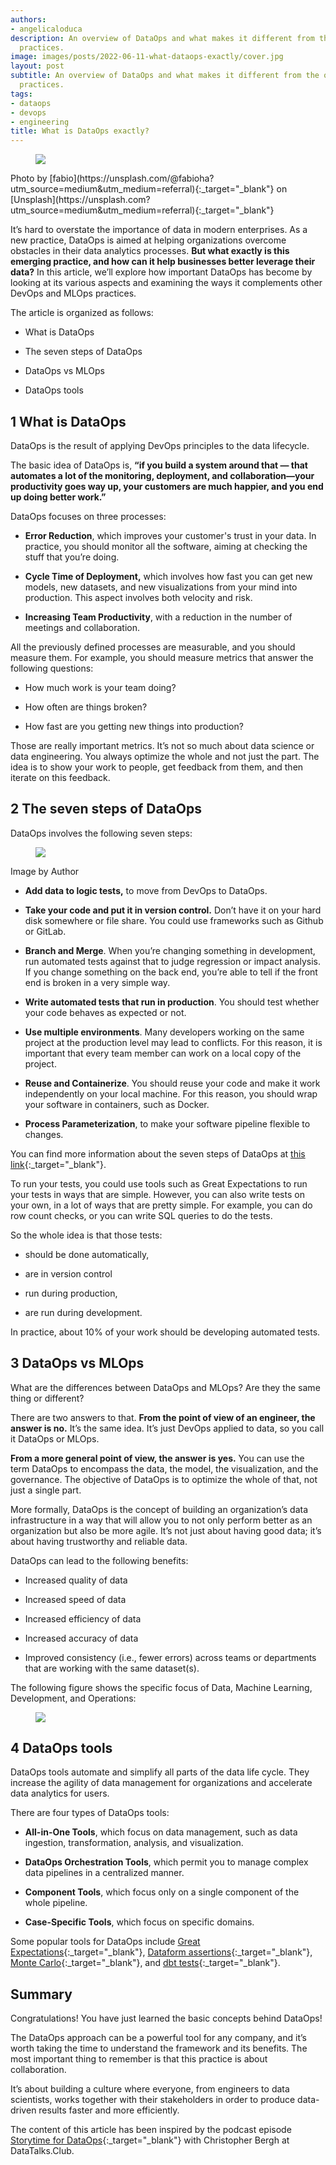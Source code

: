 ```yaml
---
authors:
- angelicaloduca
description: An overview of DataOps and what makes it different from the other DevOps
  practices.
image: images/posts/2022-06-11-what-dataops-exactly/cover.jpg
layout: post
subtitle: An overview of DataOps and what makes it different from the other DevOps
  practices.
tags:
- dataops
- devops
- engineering
title: What is DataOps exactly?
---
```


<figure>
<img src="/images/posts/2022-06-11-what-dataops-exactly/image3.jpg"  />
<figcaption></figcaption>
</figure>Photo by [fabio](https://unsplash.com/@fabioha?utm_source=medium&utm_medium=referral){:_target="_blank"} on [Unsplash](https://unsplash.com?utm_source=medium&utm_medium=referral){:_target="_blank"}

It’s hard to overstate the importance of data in modern enterprises. As a new practice, DataOps is aimed at helping organizations overcome obstacles in their data analytics processes. **But what exactly is this emerging practice, and how can it help businesses better leverage their data?** In this article, we’ll explore how important DataOps has become by looking at its various aspects and examining the ways it complements other DevOps and MLOps practices.

The article is organized as follows:

-   What is DataOps

-   The seven steps of DataOps

-   DataOps vs MLOps

-   DataOps tools

## 1 What is DataOps

DataOps is the result of applying DevOps principles to the data lifecycle.

The basic idea of DataOps is, **“if you build a system around that — that automates a lot of the monitoring, deployment, and collaboration—your productivity goes way up, your customers are much happier, and you end up doing better work.”**

DataOps focuses on three processes:

-   **Error Reduction**, which improves your customer's trust in your data. In practice, you should monitor all the software, aiming at checking the stuff that you’re doing.

-   **Cycle Time of Deployment,** which involves how fast you can get new models, new datasets, and new visualizations from your mind into production. This aspect involves both velocity and risk.

-   **Increasing Team Productivity**, with a reduction in the number of meetings and collaboration.

All the previously defined processes are measurable, and you should measure them. For example, you should measure metrics that answer the following questions:

-   How much work is your team doing?

-   How often are things broken?

-   How fast are you getting new things into production?

Those are really important metrics. It’s not so much about data science or data engineering. You always optimize the whole and not just the part. The idea is to show your work to people, get feedback from them, and then iterate on this feedback.

## 2 The seven steps of DataOps

DataOps involves the following seven steps:

<figure>
<img src="/images/posts/2022-06-11-what-dataops-exactly/image1.png"  />
<figcaption></figcaption>
</figure>Image by Author

-   **Add data to logic tests,** to move from DevOps to DataOps.

-   **Take your code and put it in version control.** Don’t have it on your hard disk somewhere or file share. You could use frameworks such as Github or GitLab.

-   **Branch and Merge**. When you’re changing something in development, run automated tests against that to judge regression or impact analysis. If you change something on the back end, you’re able to tell if the front end is broken in a very simple way.

-   **Write automated tests that run in production**. You should test whether your code behaves as expected or not.

-   **Use multiple environments**. Many developers working on the same project at the production level may lead to conflicts. For this reason, it is important that every team member can work on a local copy of the project.

-   **Reuse and Containerize**. You should reuse your code and make it work independently on your local machine. For this reason, you should wrap your software in containers, such as Docker.

-   **Process Parameterization**, to make your software pipeline flexible to changes.

You can find more information about the seven steps of DataOps at [this link](https://em360tech.com/sites/default/files/2020-07/Data-Kitchen_WP_7Steps_710816A_LR.pdf){:_target="_blank"}.

To run your tests, you could use tools such as Great Expectations to run your tests in ways that are simple. However, you can also write tests on your own, in a lot of ways that are pretty simple. For example, you can do row count checks, or you can write SQL queries to do the tests.

So the whole idea is that those tests:

-   should be done automatically,

-   are in version control

-   run during production,

-   are run during development.

In practice, about 10% of your work should be developing automated tests.

## 3 DataOps vs MLOps

What are the differences between DataOps and MLOps? Are they the same thing or different?

There are two answers to that. **From the point of view of an engineer, the answer is no.** It’s the same idea. It’s just DevOps applied to data, so you call it DataOps or MLOps.

**From a more general point of view, the answer is yes.** You can use the term DataOps to encompass the data, the model, the visualization, and the governance. The objective of DataOps is to optimize the whole of that, not just a single part.

More formally, DataOps is the concept of building an organization’s data infrastructure in a way that will allow you to not only perform better as an organization but also be more agile. It’s not just about having good data; it’s about having trustworthy and reliable data.

DataOps can lead to the following benefits:

-   Increased quality of data

-   Increased speed of data

-   Increased efficiency of data

-   Increased accuracy of data

-   Improved consistency (i.e., fewer errors) across teams or departments that are working with the same dataset(s).

The following figure shows the specific focus of Data, Machine Learning, Development, and Operations:

<figure>
<img src="/images/posts/2022-06-11-what-dataops-exactly/image2.png"  />
<figcaption></figcaption>
</figure>

## 4 DataOps tools

DataOps tools automate and simplify all parts of the data life cycle. They increase the agility of data management for organizations and accelerate data analytics for users.

There are four types of DataOps tools:

-   **All-in-One Tools**, which focus on data management, such as data ingestion, transformation, analysis, and visualization.

-   **DataOps Orchestration Tools**, which permit you to manage complex data pipelines in a centralized manner.

-   **Component Tools**, which focus only on a single component of the whole pipeline.

-   **Case-Specific Tools**, which focus on specific domains.

Some popular tools for DataOps include [Great Expectations](https://greatexpectations.io/){:_target="_blank"}, [Dataform assertions](https://dataform.co/blog/data-assertions){:_target="_blank"}, [Monte Carlo](https://www.montecarlodata.com/){:_target="_blank"}, and [dbt tests](https://docs.getdbt.com/docs/building-a-dbt-project/tests){:_target="_blank"}.

## Summary

Congratulations! You have just learned the basic concepts behind DataOps!

The DataOps approach can be a powerful tool for any company, and it’s worth taking the time to understand the framework and its benefits. The most important thing to remember is that this practice is about collaboration.

It’s about building a culture where everyone, from engineers to data scientists, works together with their stakeholders in order to produce data-driven results faster and more efficiently.

The content of this article has been inspired by the podcast episode [Storytime for DataOps](https://datatalks.club/podcast/s08e05-storytime-for-dataops.html#the-essence-of-dataops){:_target="_blank"} with Christopher Bergh at DataTalks.Club.